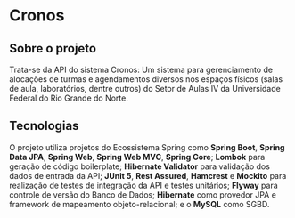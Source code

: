 # Cronos

## Sobre o projeto

Trata-se da API do sistema Cronos: Um sistema para gerenciamento de alocações de turmas e agendamentos diversos nos espaços físicos (salas de aula, laboratórios, dentre outros) do Setor de Aulas IV da Universidade Federal do Rio Grande do Norte.

## Tecnologias

O projeto utiliza projetos do Ecossistema Spring como **Spring Boot**, **Spring Data JPA**, **Spring Web**, **Spring Web MVC**, **Spring Core**; **Lombok** para geração de código boilerplate; **Hibernate Validator** para validação dos dados de entrada da API; **JUnit 5**, **Rest Assured**, **Hamcrest** e **Mockito** para realização de testes de integração da API e testes unitários; **Flyway** para controle de versão do Banco de Dados; **Hibernate** como provedor JPA e framework de mapeamento objeto-relacional; e o **MySQL** como SGBD.
